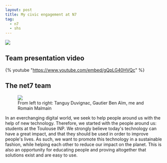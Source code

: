 ```yaml
---
layout: post
title: My civic engagement at N7
tag:
  - n7
  - shs
---
```


![](/civic-engagement/poster-net7.png)

## Team presentation video

{% youtube "https://www.youtube.com/embed/gQpLG40HVQc" %}

## The net7 team

<figure>
  <img src="/civic-engagement/bureau-net7.png">
  <figcaption>From left to right: Tanguy Duvignac, Gautier Ben Aïm, me and Romain Malmain</figcaption>
</figure>

In an everchanging digital world, we seek to help people around us with the help of new technology. Therefore, we started with the people around us: students at the Toulouse INP. We strongly believe today's technology can have a great impact, and that they should be used in order to improve people's lives. As such, we want to promote this technology in a sustainable fashion, while helping each other to reduce our impact on the planet. This is also an opportunity for educating people and proving altogether that solutions exist and are easy to use. 
